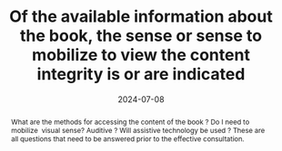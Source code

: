 ---
title: Of the available information about the book, the sense or sense to mobilize to view the content integrity is or are indicated
abstract: What are the methods for accessing the content of the book&nbsp;? Do I need to mobilize&nbsp; visual sense? Auditive&nbsp;? Will assistive technology be used&nbsp;? These are all questions that need to be answered prior to the effective consultation.
categories:
  - Information before consultation
agrege: O0000-E083
opquast: N/A
indiceebook: "83"
description: Rule 083
before: "082"
weight: "83"
after: "084"
actif: "1"
layout: rules
date: 2024-07-08
tags:
  - accessibility
  - Usability
objectif:
  - Allow to anticipate how to view the book
  - Limit the risk of complaints
Meo:
  - Associate information to book
  - Include information on the book presentation page
Controle:
  - Check the presence of a sense indication to mobilize to read the content integrity.
epubcheck: null
ace: null
humancheck: true
ReadiumGoToolkit: null
Source:
  - "[currency symbol] SNE"
Referentiel:
  - "[list 196, code 51](https://ns.editeur.org/onix/en/196/51)"
  - "[list 196, code 52](https://ns.editeur.org/onix/en/196/52)"
steps:
  - Editorial
  - Design
  - Broadcast
pertinence: 1
---